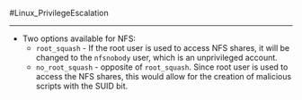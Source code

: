 #Linux_PrivilegeEscalation 

---

- Two options available for NFS:
	- `root_squash` - If the root user is used to access NFS shares, it will be changed to the `nfsnobody` user, which is an unprivileged account.
	- `no_root_squash` - opposite of `root_squash`. Since root user is used to access the NFS shares, this would allow for the creation of malicious scripts with the SUID bit.

